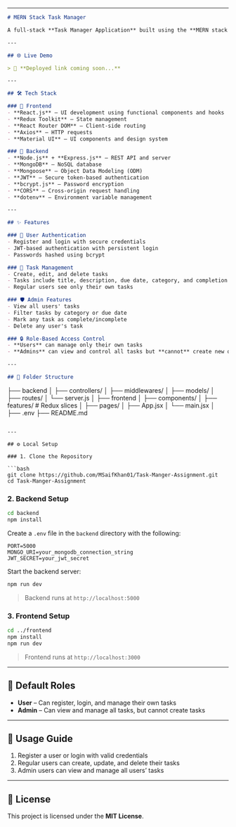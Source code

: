 

---

```md
# MERN Stack Task Manager

A full-stack **Task Manager Application** built using the **MERN stack (MongoDB, Express.js, React, Node.js)**. It features **JWT-based authentication**, **role-based access control (User/Admin)**, and centralized state management with **Redux Toolkit**. Users can create and manage their personal tasks, while admins have access to manage all users' tasks.

---

## 🌐 Live Demo

> 🚀 **Deployed link coming soon...**

---

## 🛠 Tech Stack

### 🔹 Frontend
- **React.js** – UI development using functional components and hooks  
- **Redux Toolkit** – State management  
- **React Router DOM** – Client-side routing  
- **Axios** – HTTP requests  
- **Material UI** – UI components and design system  

### 🔹 Backend
- **Node.js** + **Express.js** – REST API and server  
- **MongoDB** – NoSQL database  
- **Mongoose** – Object Data Modeling (ODM)  
- **JWT** – Secure token-based authentication  
- **bcrypt.js** – Password encryption  
- **CORS** – Cross-origin request handling  
- **dotenv** – Environment variable management  

---

## ✨ Features

### 👤 User Authentication
- Register and login with secure credentials  
- JWT-based authentication with persistent login  
- Passwords hashed using bcrypt

### 📝 Task Management
- Create, edit, and delete tasks  
- Tasks include title, description, due date, category, and completion status  
- Regular users see only their own tasks

### 🛡 Admin Features
- View all users' tasks  
- Filter tasks by category or due date  
- Mark any task as complete/incomplete  
- Delete any user's task

### 🔒 Role-Based Access Control
- **Users** can manage only their own tasks  
- **Admins** can view and control all tasks but **cannot** create new ones

---

## 📁 Folder Structure

```

├── backend
│   ├── controllers/
│   ├── middlewares/
│   ├── models/
│   ├── routes/
│   └── server.js
│
├── frontend
│   ├── components/
│   ├── features/         # Redux slices
│   ├── pages/
│   ├── App.jsx
│   └── main.jsx
│
├── .env
├── README.md

````

---

## ⚙️ Local Setup

### 1. Clone the Repository

```bash
git clone https://github.com/MSaifKhan01/Task-Manger-Assignment.git
cd Task-Manger-Assignment
````

### 2. Backend Setup

```bash
cd backend
npm install
```

Create a `.env` file in the `backend` directory with the following:

```env
PORT=5000
MONGO_URI=your_mongodb_connection_string
JWT_SECRET=your_jwt_secret
```

Start the backend server:

```bash
npm run dev
```

> Backend runs at `http://localhost:5000`

### 3. Frontend Setup

```bash
cd ../frontend
npm install
npm run dev
```

> Frontend runs at `http://localhost:3000`

---

## 🔐 Default Roles

* **User** – Can register, login, and manage their own tasks
* **Admin** – Can view and manage all tasks, but cannot create tasks

---

## 📌 Usage Guide

1. Register a user or login with valid credentials
2. Regular users can create, update, and delete their tasks
3. Admin users can view and manage all users’ tasks

---

## 📝 License

This project is licensed under the **MIT License**.

```


